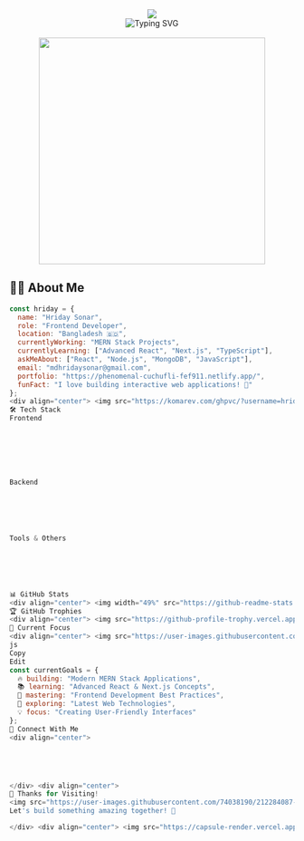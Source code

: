 <div align="center">
  <img src="https://capsule-render.vercel.app/api?type=waving&color=0:E1EAFC,100:F6D5F7&height=200&section=header&text=HRIDAY%20SONAR&fontSize=40&fontColor=fff&animation=fadeIn&fontAlignY=38&desc=Frontend%20Developer%20|%20MERN%20Stack%20Enthusiast&descAlignY=51&descAlign=62"/>
</div>

<div align="center">
  <img src="https://readme-typing-svg.herokuapp.com?font=Fira+Code&weight=600&size=28&duration=4000&pause=1000&color=2196F3&center=true&vCenter=true&multiline=true&width=600&height=100&lines=👋+Hi+there!+I'm+Hriday;Frontend+Developer+💻;MERN+Stack+Developer+🚀;From+Bangladesh+🇧🇩" alt="Typing SVG" />
</div>

<br/>

<div align="center">
  <img src="https://user-images.githubusercontent.com/74038190/225813708-98b745f2-7d22-48cf-9150-083f1b00d6c9.gif" width="400">
</div>

## 🧑‍💻 About Me

```js
const hriday = {
  name: "Hriday Sonar",
  role: "Frontend Developer",
  location: "Bangladesh 🇧🇩",
  currentlyWorking: "MERN Stack Projects",
  currentlyLearning: ["Advanced React", "Next.js", "TypeScript"],
  askMeAbout: ["React", "Node.js", "MongoDB", "JavaScript"],
  email: "mdhridaysonar@gmail.com",
  portfolio: "https://phenomenal-cuchufli-fef911.netlify.app/",
  funFact: "I love building interactive web applications! 🚀"
};
<div align="center"> <img src="https://komarev.com/ghpvc/?username=hridaysonar&style=for-the-badge&color=blue" alt="Profile Views" /> <img src="https://img.shields.io/github/followers/hridaysonar?style=for-the-badge&color=blue&labelColor=black" alt="Followers" /> <img src="https://img.shields.io/badge/Focus-Frontend%20Development-blue?style=for-the-badge" alt="Focus" /> </div>
🛠️ Tech Stack
Frontend







Backend






Tools & Others






📊 GitHub Stats
<div align="center"> <img width="49%" src="https://github-readme-stats.vercel.app/api?username=hridaysonar&show_icons=true&theme=tokyonight&hide_border=true&count_private=true" /> <img width="49%" src="https://github-readme-stats.vercel.app/api/top-langs/?username=hridaysonar&theme=tokyonight&hide_border=true&layout=compact&langs_count=8" /> </div> <div align="center"> <img src="https://github-readme-streak-stats.herokuapp.com/?user=hridaysonar&theme=tokyonight&hide_border=true" width="60%" /> </div> <div align="center"> <img src="https://github-readme-activity-graph.vercel.app/graph?username=hridaysonar&theme=tokyo-night&bg_color=1a1b27&color=628fdb&line=628fdb&point=ffeb95&area=true&hide_border=true" width="100%"/> </div>
🏆 GitHub Trophies
<div align="center"> <img src="https://github-profile-trophy.vercel.app/?username=hridaysonar&theme=tokyonight&no-frame=true&no-bg=false&margin-w=4&row=1&column=7" /> </div>
🎯 Current Focus
<div align="center"> <img src="https://user-images.githubusercontent.com/74038190/229223263-cf2e4b07-2615-4f87-9c38-e37600f8381a.gif" width="300"> </div>
js
Copy
Edit
const currentGoals = {
  🔥 building: "Modern MERN Stack Applications",
  📚 learning: "Advanced React & Next.js Concepts",
  🎯 mastering: "Frontend Development Best Practices",
  🚀 exploring: "Latest Web Technologies",
  💡 focus: "Creating User-Friendly Interfaces"
};
🤝 Connect With Me
<div align="center">





</div> <div align="center">
🙏 Thanks for Visiting!
<img src="https://user-images.githubusercontent.com/74038190/212284087-bbe7e430-757e-4901-90bf-4cd2ce3e1852.gif" width="400">
Let's build something amazing together! 🚀

</div> <div align="center"> <img src="https://capsule-render.vercel.app/api?type=waving&color=0:E1EAFC,100:F6D5F7&height=120&section=footer&animation=fadeIn"/> </div> <div align="center"> <img src="https://readme-typing-svg.herokuapp.com?font=Fira+Code&size=12&duration=4000&pause=3000&color=888888&center=true&vCenter=true&width=400&lines=💻+Happy+Coding!+Keep+Building+Amazing+Things!" /> </div> ```
